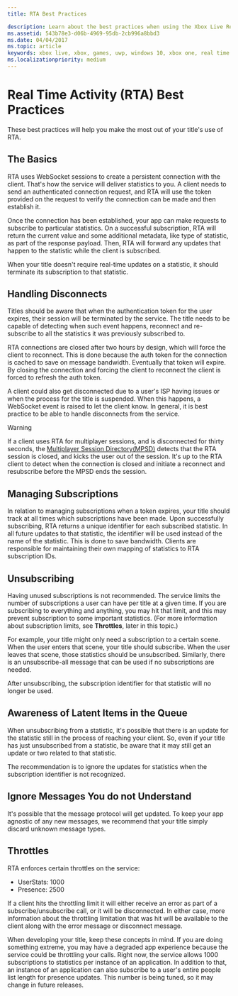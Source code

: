 ```yaml
---
title: RTA Best Practices

description: Learn about the best practices when using the Xbox Live Real-Time Acitivity service.
ms.assetid: 543b78e3-d06b-4969-95db-2cb996a8bbd3
ms.date: 04/04/2017
ms.topic: article
keywords: xbox live, xbox, games, uwp, windows 10, xbox one, real time activity
ms.localizationpriority: medium
---
```

# Real Time Activity (RTA) Best Practices
These best practices will help you make the most out of your title's use of RTA.


## The Basics

RTA uses WebSocket sessions to create a persistent connection with the client. That's how the service will deliver statistics to you. A client needs to send an authenticated connection request, and RTA will use the token provided on the request to verify the connection can be made and then establish it.

Once the connection has been established, your app can make requests to subscribe to particular statistics. On a successful subscription, RTA will return the current value and some additional metadata, like type of statistic, as part of the response payload. Then, RTA will forward any updates that happen to the statistic while the client is subscribed.

When your title doesn't require real-time updates on a statistic, it should terminate its subscription to that statistic.


## Handling Disconnects

Titles should be aware that when the authentication token for the user expires, their session will be terminated by the service. The title needs to be capable of detecting when such event happens, reconnect and re-subscribe to all the statistics it was previously subscribed to.

RTA connections are closed after two hours by design, which will force the client to reconnect. This is done because the auth token for the connection is cached to save on message bandwidth. Eventually that token will expire. By closing the connection and forcing the client to reconnect the client is forced to refresh the auth token.

A client could also get disconnected due to a user's ISP having issues or when the process for the title is suspended. When this happens, a WebSocket event is raised to let the client know. In general, it is best practice to be able to handle disconnects from the service.

> [!WARNING]
> If a client uses RTA for multiplayer sessions, and is disconnected for thirty seconds, the [Multiplayer Session Directory(MPSD)](../multiplayer/multiplayer-appendix/multiplayer-session-directory.md) detects that the RTA session is closed, and kicks the user out of the session. It's up to the RTA client to detect when the connection is closed and initiate a reconnect and resubscribe before the MPSD ends the session.

## Managing Subscriptions

In relation to managing subscriptions when a token expires, your title should track at all times which subscriptions have been made. Upon successfully subscribing, RTA returns a unique identifier for each subscribed statistic. In all future updates to that statistic, the identifier will be used instead of the name of the statistic. This is done to save bandwidth. Clients are responsible for maintaining their own mapping of statistics to RTA subscription IDs.


## Unsubscribing

Having unused subscriptions is not recommended. The service limits the number of subscriptions a user can have per title at a given time. If you are subscribing to everything and anything, you may hit that limit, and this may prevent subscription to some important statistics. (For more information about subscription limits, see **Throttles**, later in this topic.)

For example, your title might only need a subscription to a certain scene. When the user enters that scene, your title should subscribe. When the user leaves that scene, those statistics should be unsubscribed. Similarly, there is an unsubscribe-all message that can be used if no subscriptions are needed.

After unsubscribing, the subscription identifier for that statistic will no longer be used.


## Awareness of Latent Items in the Queue

When unsubscribing from a statistic, it's possible that there is an update for the statistic still in the process of reaching your client. So, even if your title has just unsubscribed from a statistic, be aware that it may still get an update or two related to that statistic.

The recommendation is to ignore the updates for statistics when the subscription identifier is not recognized.


## Ignore Messages You do not Understand

It's possible that the message protocol will get updated. To keep your app agnostic of any new messages, we recommend that your title simply discard unknown message types.


## Throttles

RTA enforces certain throttles on the service:

-   UserStats: 1000
-   Presence: 2500

If a client hits the throttling limit it will either receive an error as part of a subscribe/unsubscribe call, or it will be disconnected. In either case, more information about the throttling limitation that was hit will be available to the client along with the error message or disconnect message.

When developing your title, keep these concepts in mind. If you are doing something extreme, you may have a degraded app experience because the service could be throttling your calls. Right now, the service allows 1000 subscriptions to statistics per instance of an application. In addition to that, an instance of an application can also subscribe to a user's entire people list length for presence updates. This number is being tuned, so it may change in future releases.
